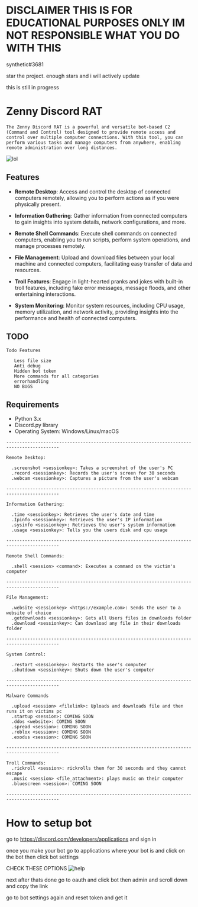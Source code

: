 # DISCLAIMER THIS IS FOR EDUCATIONAL PURPOSES ONLY IM NOT RESPONSIBLE WHAT YOU DO WITH THIS

synthetic#3681

star the project. enough stars and i will actively update 

this is still in progress

# Zenny Discord RAT
```
The Zenny Discord RAT is a powerful and versatile bot-based C2 (Command and Control) tool designed to provide remote access and control over multiple computer connections. With this tool, you can perform various tasks and manage computers from anywhere, enabling remote administration over long distances.
```
![lol](https://cdn.discordapp.com/attachments/1113978822384173128/1113992782948880444/image.png)

## Features

- **Remote Desktop**: Access and control the desktop of connected computers remotely, allowing you to perform actions as if you were physically present.

- **Information Gathering**: Gather information from connected computers to gain insights into system details, network configurations, and more.

- **Remote Shell Commands**: Execute shell commands on connected computers, enabling you to run scripts, perform system operations, and manage processes remotely.

- **File Management**: Upload and download files between your local machine and connected computers, facilitating easy transfer of data and resources.

- **Troll Features**: Engage in light-hearted pranks and jokes with built-in troll features, including fake error messages, message floods, and other entertaining interactions.

- **System Monitoring**: Monitor system resources, including CPU usage, memory utilization, and network activity, providing insights into the performance and health of connected computers.

## TODO
```
Todo Features

   Less file size
   Anti debug
   Hidden bot token
   More commands for all categories
   errorhandling
   NO BUGS
```
## Requirements

- Python 3.x
- Discord.py library
- Operating System: Windows/Linux/macOS


```
------------------------------------------------------------------------------------------

Remote Desktop:

  .screenshot <sessionkey>: Takes a screenshot of the user's PC
  .record <sessionkey>: Records the user's screen for 30 seconds
  .webcam <sessionkey>: Captures a picture from the user's webcam

------------------------------------------------------------------------------------------

Information Gathering:

  .time <sessionkey>: Retrieves the user's date and time
  .Ipinfo <sessionkey>: Retrieves the user's IP information
  .sysinfo <sessionkey>: Retrieves the user's system information
  .usage <sessionkey>: Tells you the users disk and cpu usage

------------------------------------------------------------------------------------------

Remote Shell Commands:

  .shell <session> <command>: Executes a command on the victim's computer

------------------------------------------------------------------------------------------

File Management:

  .website <sessionkey> <https://example.com>: Sends the user to a website of choice
  .getdownloads <sessionkey>: Gets all Users files in downloads folder
  .download <sessionkey>: Can download any file in their downloads folder

------------------------------------------------------------------------------------------

System Control:

  .restart <sessionkey>: Restarts the user's computer
  .shutdown <sessionkey>: Shuts down the user's computer

------------------------------------------------------------------------------------------

Malware Commands

  .upload <session> <filelink>: Uploads and downloads file and then runs it on victims pc
  .startup <session>: COMING SOON
  .ddos <website>: COMING SOON
  .spread <session>: COMING SOON
  .roblox <session>: COMING SOON
  .exodus <session>: COMING SOON

------------------------------------------------------------------------------------------

Troll Commands:
  .rickroll <session>: rickrolls them for 30 seconds and they cannot escape
  .music <session> <file_attachment>: plays music on their computer
  .bluescreen <session>: COMING SOON

------------------------------------------------------------------------------------------
```

# How to setup bot

go to https://discord.com/developers/applications and sign in 

once you make your bot go to applications where your bot is and click on the bot then click bot settings

CHECK THESE OPTIONS 
![help](https://cdn.discordapp.com/attachments/1113445608691335181/1114385999766749184/image.png)

next after thats done go to oauth and click bot then admin and scroll down and copy the link

go to bot settings again and reset token and get it

